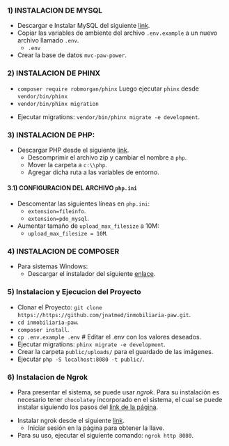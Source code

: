 ### 1) INSTALACION DE MYSQL 

* Descargar e Instalar MySQL del siguiente [link](https://dev.mysql.com/downloads/file/?id=526407). 
* Copiar las variables de ambiente del archivo `.env.example` a un nuevo archivo llamado `.env`.
    - `.env`
* Crear la base de datos `mvc-paw-power`.

### 2) INSTALACION DE PHINX 

- `composer require robmorgan/phinx`
Luego ejecutar `phinx` desde `vendor/bin/phinx`
- `vendor/bin/phinx migration `
* Ejecutar migrations: `vendor/bin/phinx migrate -e development`.

### 3) INSTALACION DE PHP: 

* Descargar PHP desde el siguiente [link](https://windows.php.net/downloads/releases/php-8.3.6-nts-Win32-vs16-x64.zip).
    - Descomprimir el archivo zip y cambiar el nombre a `php`.
    - Mover la carpeta a `c:\\php`.
    - Agregar dicha ruta a las variables de entorno.

#### 3.1) CONFIGURACION DEL ARCHIVO `php.ini`

* Descomentar las siguientes líneas en `php.ini`:
    - `extension=fileinfo`.
    - `extension=pdo_mysql`.
* Aumentar tamaño de `upload_max_filesize` a 10M:
    - `upload_max_filesize = 10M`.

### 4) INSTALACION DE COMPOSER

* Para sistemas Windows:
    - Descargar el instalador del siguiente [enlace](https://getcomposer.org/Composer-Setup.exe).

### 5) Instalacion y Ejecucion del Proyecto

* Clonar el Proyecto: `git clone https://https://github.com/jnatmed/inmobiliaria-paw.git`.
* `cd inmobiliaria-paw`.
* `composer install`.
* `cp .env.example .env` # Editar el .env con los valores deseados.
* Ejecutar migrations: `phinx migrate -e development`.
* Crear la carpeta `public/uploads/` para el guardado de las imágenes.
* Ejecutar `php -S localhost:8080 -t public/`.

### 6) Instalacion de Ngrok 

- Para presentar el sistema, se puede usar *ngrok*. Para su instalación es necesario tener `chocolatey` incorporado en el sistema, el cual se puede instalar siguiendo los pasos del [link de la página](https://chocolatey.org/install).

* Instalar ngrok desde el siguiente [link](https://ngrok.com/download).
    - Iniciar sesión en la página para obtener la llave.
* Para su uso, ejecutar el siguiente comando: `ngrok http 8080`. 
